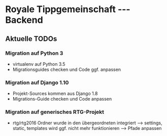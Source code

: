 # Royale Tippgemeinschaft --- Backend

## Aktuelle TODOs

### Migration auf Python 3

* virtualenv auf Python 3.5
* Migrationsguides checken und Code ggf. anpassen

### Migration auf Django 1.10

* Projekt-Sources kommen aus Django 1.8
* Migrations-Guide checken und Code anpassen

### Migration auf generisches RTG-Projekt

* rtg/rtg2016 Ordner wurde in den übergeordneten integriert --> settings, static, templates wird ggf. nicht mehr funktionieren --> Pfade anpassen